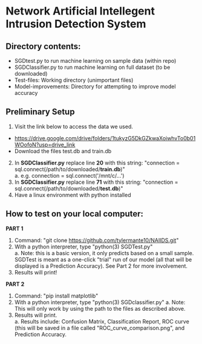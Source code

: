 # Network Artificial Intellegent Intrusion Detection System
## Directory contents:
* SGDtest.py to run machine learning on sample data (within repo)
* SGDClassifier.py to run machine learning on full dataset (to be downloaded)
* Test-files: Working directory (unimportant files)
* Model-improvements: Directory for attempting to improve model accuracy
## Preliminary Setup
1. Visit the link below to access the data we used.
* https://drive.google.com/drive/folders/1tukyzG5DkGZkwaXoiwhvTo0b01WOofoN?usp=drive_link
* Download the files test.db and train.db 
2. In **SGDClassifier.py** replace line **20** with this string: "connection = sql.connect(/path/to/downloaded/**train.db**)" <br>
   a. e.g. connection = sql.connect('/mnt/c/...')
3. In **SGDClassifier.py** replace line **71** with this string: "connection = sql.connect(/path/to/downloaded/**test.db**)"
4. Have a linux environment with python installed

## How to test on your local computer:

**PART 1**
1. Command: "git clone https://github.com/tylermante10/NAIIDS.git"
2. With a python interpreter, type "python(3) SGDTest.py" <br>
    a. Note: this is a basic version, it only predicts based on a small sample. SGDTest is meant as a one-click "trial" run of our model (all that will be displayed is a Prediction Accuracy). See Part 2 for more involvement.
4. Results will print!

**PART 2**
1. Command: "pip install matplotlib" <br>
2. With a python interpreter, type "python(3) SGDclassifier.py"
    a. Note: This will only work by using the path to the files as described above. <br>
3. Results will print. <br>
    a. Results include: Confusion Matrix, Classification Report, ROC curve (this will be saved in a file called "ROC_curve_comparison.png", and Prediction Accuracy.


